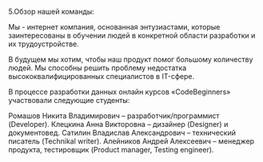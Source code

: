 5.Обзор нашей команды:

Мы - интернет компания, основанная энтузиастами, которые заинтересованы в обучении людей в конкретной области разработки и их трудоустройстве.

В будущем мы хотим, чтобы наш продукт помог большому количеству людей. Мы способны решить проблему недостатка высококвалифицированных специалистов в IT-сфере.

В процессе разработки данных онлайн курсов «CodeBeginners» участвовали следующие студенты:

Ромашов Никита Владимирович – разработчик/программист (Developer).
Клецкина Анна Викторовна – дизайнер (Designer) и документовед.
Сатилин Владислав Александрович – технический писатель (Technikal writer).
Алейников Андрей Алексеевич – менеджер продукта, тестировщик (Product manager, Testing engineer).
